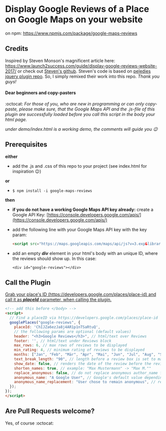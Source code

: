 # Display Google Reviews of a Place on Google Maps on your website

on npm: https://www.npmjs.com/package/google-maps-reviews

## Credits
Inspired by Steven Monson's magnificent article here:
https://www.launch2success.com/guide/display-google-reviews-website-2017/ or check out [Steven's github](https://github.com/stevenmonson/googleReviews). Steven's code is based on [peledies jquery plugin repo](https://github.com/peledies/google-places). So, I simply remixed their work into this repo. *Thank you guys!*

#### Dear beginners and copy-pasters

:octocat: *For those of you, who are new in programming or can only copy-paste, please make sure, that the Google Maps API and the .js-file of this plugin are successfully loaded before you call this script in the body your html page.*

*under demo/index.html is a working demo, the comments will guide you :wink:*

## Prerequisites

__either__

* add the .js and .css of this repo to your project (see index.html for inspiration :wink:)

__or__

* `$ npm install -i google-maps-reviews`

__then__

* __if you do not have a working Google Maps API key already:__ create a Google API Key: [https://console.developers.google.com/apis/](https://console.developers.google.com/apis/)

* add the following line with your Google Maps API key with the key param:

  ``` html
  <script src="https://maps.googleapis.com/maps/api/js?v=3.exp&libraries=places&key=YourApiKeyHere"></script>
  ```

* add an empty ***div*** element in your html's body with an unique ID, where the reviews should show up. In this case:

  `<div id="google-reviews"></div>`

## Call the Plugin

[Grab your place's ID (https://developers.google.com/places/place-id) and call it as ***placeId*** parameter, when calling the plugin. ](https://developers.google.com/places/place-id)

``` html
<!-- add this before </body> -->
<script>
  // Find a placeID via https://developers.google.com/places/place-id
  googlePlaces("google-reviews", {
    placeId: 'ChIJZa6ezJa8j4AR1p1nTSaRtuQ',
    // the following params are optional (default values)
    header: "<h3>Google Reviews</h3>", // html/text over Reviews
    footer: '', // html/text under Reviews block
    max_rows: 6, // max rows of reviews to be displayed
    min_rating: 4, // minimum rating of reviews to be displayed
    months: ["Jan", "Feb", "Mär", "Apr", "Mai", "Jun", "Jul", "Aug", "Sep", "Okt", "Nov", "Dez"],
    text_break_length: "90", // length before a review box is set to max width
    show_date: false, // renders the date of the review before the review itself
    shorten_names: true, // example: "Max Mustermann" -> "Max M.""
    replace_anonymous: false, // do not replace anonymous author_name from JSON
    anonymous_name: "A Google User", // Google's default value depending on language used (en: "A Google User")
    anonymous_name_replacement: "User chose to remain anonymous", // replacement for default (never shortens)
  });
});
</script>
```

## Are Pull Requests welcome?
Yes, of course :octocat:
